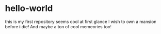 # hello-world
this is my first repository
seems cool at first glance
I wish to own a mansion before i die!
And maybe a ton of cool memeories too!
